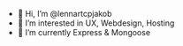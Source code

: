 - 👋 Hi, I’m @lennartcpjakob
- 👀 I’m interested in UX, Webdesign, Hosting
- 🌱 I’m currently Express & Mongoose
